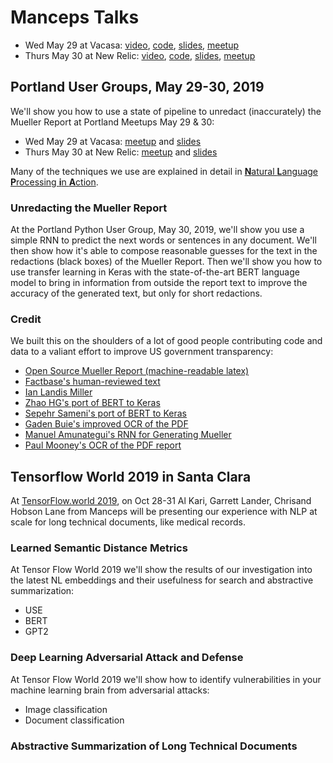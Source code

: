 # Manceps Talks

- Wed May 29 at Vacasa: [video](https://youtu.be/ORRHMl3syDM), [code](examples/muellerbot), [slides](https://github.com/manceps/tfw/tree/master/slides/), [meetup](http://bit.ly/tfnw-052919)
- Thurs May 30 at New Relic: [video](https://youtu.be/VmoBS9AhZIc), [code](examples/muellerbot), [slides](https://github.com/manceps/tfw/tree/master/slides/), [meetup](https://www.meetup.com/pdxpython/events/gmxlbqyzhbfc)

## Portland User Groups, May 29-30, 2019

We'll show you how to use a state of pipeline to unredact (inaccurately) the Mueller Report at Portland Meetups May 29 & 30:

- Wed May 29 at Vacasa: [meetup](http://bit.ly/tfnw-052919) and [slides](https://github.com/manceps/tfw/tree/master/slides/)
- Thurs May 30 at New Relic: [meetup](https://www.meetup.com/pdxpython/events/gmxlbqyzhbfc) and [slides](slides/)

Many of the techniques we use are explained in detail in [**N**atural **L**anguage **P**rocessing **i**n **A**ction](http://bit.ly/npia-py). 

### Unredacting the Mueller Report

At the Portland Python User Group, May 30, 2019, we'll show you use a simple RNN to predict the next words or sentences in any document. We'll then show how it's able to compose reasonable guesses for the text in the redactions (black boxes) of the Mueller Report. Then we'll show you how to use transfer learning in Keras with the state-of-the-art BERT language model to bring in information from outside the report text to improve the accuracy of the generated text, but only for short redactions.

### Credit

We built this on the shoulders of a lot of good people contributing code and data to a valiant effort to improve US government transparency:

- [Open Source Mueller Report (machine-readable latex)](http://opensourcemuellerreport.com/)
- [Factbase's human-reviewed text](https://f2.link/mr-sheet)
- [Ian Landis Miller](https://github.com/iandennismiller/mueller-report)
- [Zhao HG's port of BERT to Keras](https://github.com/CyberZHG/keras-bert)
- [Sepehr Sameni's port of BERT to Keras](https://github.com/Separius/BERT-keras)
- [Gaden Buie's improved OCR of the PDF](https://github.com/totalgood/gadenbuie-mueller-report)
- [Manuel Amunategui's RNN for Generating Mueller](http://www.viralml.com/video-content.html?v=_DexQhQB8uI&Title=Generate%20Robert%20Mueller%20with%20TF%202.0,%20Keras,%20GRU,%20TPU,%20For%20Free%20and%20Under%205%20Minutes)
- [Paul Mooney's OCR of the PDF report](https://www.kaggle.com/paultimothymooney/mueller-report)

## Tensorflow World 2019 in Santa Clara

At [TensorFlow.world 2019](https://conferences.oreilly.com/tensorflow/tf-ca), on Oct 28-31 Al Kari, Garrett Lander, Chrisand Hobson Lane from Manceps will be presenting our experience with NLP at scale for long technical documents, like medical records. 

### Learned Semantic Distance Metrics

At Tensor Flow World 2019 we'll show the results of our investigation into the latest NL embeddings and their usefulness for search and abstractive summarization:

- USE
- BERT
- GPT2

### Deep Learning Adversarial Attack and Defense

At Tensor Flow World 2019 we'll show how to identify vulnerabilities in your machine learning brain from adversarial attacks:

- Image classification
- Document classification

### Abstractive Summarization of Long Technical Documents

